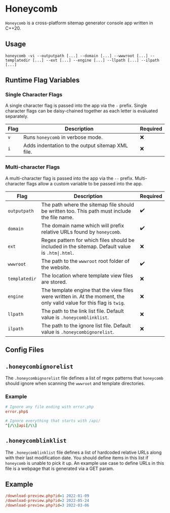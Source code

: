 # Honeycomb

`Honeycomb` is a cross-platform sitemap generator console app written in C++20.

## Usage

```console
honeycomb -vi --outputpath [...] --domain [...] --wwwroot [...] --templatedir [...] --ext [...] --engine [...] --llpath [...] --ilpath [...]
```

## Runtime Flag Variables

### Single Character Flags

A single character flag is passed into the app via the `-` prefix. Single character flags can be daisy-chained together as each letter is evaluated
separately.

| Flag | Description                                          | Required |
|------|------------------------------------------------------|----------|
| `v`  | Runs `honeycomb` in verbose mode.                    | ❌        |
| `i`  | Adds indentation to the output sitemap XML file.     | ❌        |

### Multi-character Flags

A multi-character flag is passed into the app via the `--` prefix. Multi-character flags allow a custom variable to be passed into the app.

| Flag          | Description                                                                                                           | Required |
|---------------|-----------------------------------------------------------------------------------------------------------------------|----------|
| `outputpath`  | The path where the sitemap file should be written too. This path must include the file name.                          | ✔️        |
| `domain`      | The domain name which will prefix relative URLs found by `honeycomb`.                                                 | ✔️        |
| `ext`         | Regex pattern for which files should be included in the sitemap. Default value is `.htm\|.html`.                      | ❌        |
| `wwwroot`     | The path to the `wwwroot` root folder of the website.                                                                 | ✔️        |
| `templatedir` | The location where template view files are stored.                                                                    | ❌        |
| `engine`      | The template engine that the view files were written in. At the moment, the only valid value for this flag is `twig`. | ❌        |
| `llpath`      | The path to the link list file. Default value is `.honeycomblinklist`.                                                | ❌        |
| `ilpath`      | The path to the ignore list file. Default value is `.honeycombignorelist`.                                            | ❌        |

## Config Files

## `.honeycombignorelist`

The `.honeycombignorelist` file defines a list of regex patterns that `honeycomb` should ignore when scanning the `wwwroot` and template directories.

### Example

```ini
# Ignore any file ending with error.php
error.php$

# Ignore everything that starts with /api/
^[/\\]api[/\\]
```

## `.honeycomblinklist`

The `.honeycomblinklist` file defines a list of hardcoded relative URLs along with their last modification date. You should define items in this list 
if `honeycomb` is unable to pick it up. An example use case to define URLs in this file is a webpage that is generated via a GET param.

## Example

```ini
/download-preview.php?id=1 2022-01-09
/download-preview.php?id=2 2022-05-24
/download-preview.php?id=3 2022-03-06
```
